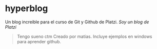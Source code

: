 # hyperblog
Un blog increible para el curso de Git y Github de Platzi.
*Soy un blog de Platzi*
>Tengo sueno ctm
Creado por matias.
Incluye ejemplos en windows para aprender github.